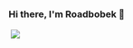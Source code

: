 ### Hi there, I'm Roadbobek 👋

<p>&nbsp;<img align="center" src="https://github-readme-stats.vercel.app/api?username=roadbobek&show_icons=true&title_color=fff&icon_color=79ff97&text_color=9f9f9f&bg_color=151515&locale=en" /></p>
